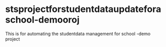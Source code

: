 # stsprojectforstudentdataupdateforaschool-demooroj
This is for automating the studentdata management for school -demo project
